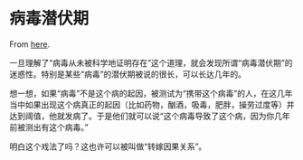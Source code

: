 # 病毒潜伏期

From [here](https://yinwang1.substack.com/p/340).

一旦理解了“病毒从未被科学地证明存在”这个道理，就会发现所谓“病毒潜伏期”的迷惑性。特别是某些“病毒”的潜伏期被说的很长，可以长达几年的。

想一想，如果“病毒”不是这个病的起因，被测试为“携带这个病毒”的人，在这几年当中如果出现这个病真正的起因（比如药物，酗酒，吸毒，肥胖，操劳过度等）并达到阈值，他就发病了。于是他们就可以说“这个病毒导致了这个病，因为你几年前被测出有这个病毒。”

明白这个戏法了吗？这也许可以被叫做“转嫁因果关系”。
